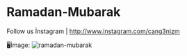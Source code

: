 # Ramadan-Mubarak
Follow us İnstagram | http://www.instagram.com/cang3nizm

🖥İmage:
![ramadan-mubarak](https://user-images.githubusercontent.com/101345380/161415550-aeb4f422-9671-406e-887c-9f7a5901e687.png)
